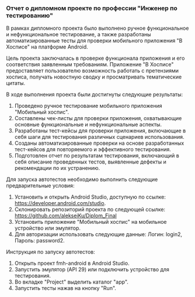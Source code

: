 
### Отчет о дипломном проекте по профессии "Инженер по тестированию"

В рамках дипломного проекта было выполнено ручное функциональное и нефункциональное тестирование, а также разработаны автоматизированные тесты для проверки мобильного приложения "В Хосписе" на платформе Android.

Цель проекта заключалась в проверке функционала приложения и его соответствия заявленным требованиям. Приложение "В Хосписе" предоставляет пользователю возможность работать с претензиями хосписа, получать новостную сводку и просматривать тематические цитаты.

В ходе выполнения проекта были достигнуты следующие результаты:

1. Проведено ручное тестирование мобильного приложения "Мобильный хоспис".
2. Составлены чек-листы для проверки приложения, охватывающие основные функциональные и нефункциональные аспекты.
3. Разработаны тест-кейсы для проверки приложения, включающие в себя шаги для тестирования различных сценариев использования.
4. Созданы автоматизированные проверки на основе разработанных тест-кейсов для повторяемого и эффективного тестирования.
5. Подготовлен отчет по результатам тестирования, включающий в себя описание проведенных тестов, выявленные дефекты и рекомендации по их устранению.

Для запуска автотестов необходимо выполнить следующие предварительные условия:

1. Установить и открыть Android Studio, доступную по ссылке: https://developer.android.com/studio.
2. Склонировать репозиторий проекта по следующей ссылке: https://github.com/alekseiKu/Diplom_Final
3. Установить приложение "Мобильный хоспис" на мобильное устройство или эмулятор.
4. Для авторизации использовать следующие данные: Логин: login2, Пароль: password2.
   
Инструкция по запуску автотестов:

1. Открыть проект fmh-android в Android Studio.
2. Запустить эмулятор (API 29) или подключить устройство для тестирования.
3. Во вкладке "Project" выделить каталог "app".
4. Запустить тесты нажав на кнопку "Run".
